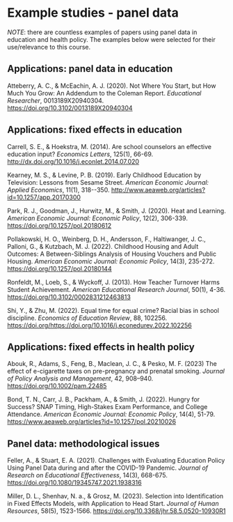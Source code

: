 # Example studies - panel data

*NOTE*: there are countless examples of papers using panel data in education and health policy. The examples below were selected for their use/relevance to this course.

## Applications: panel data in education

Atteberry, A. C., & McEachin, A. J. (2020). Not Where You Start, but How Much You Grow: An Addendum to the Coleman Report. *Educational Researcher*, 0013189X20940304. https://doi.org/10.3102/0013189X20940304 

## Applications: fixed effects in education

Carrell, S. E., & Hoekstra, M. (2014). Are school counselors an effective education input? *Economics Letters*, 125(1), 66-69. http://dx.doi.org/10.1016/j.econlet.2014.07.020

Kearney, M. S., & Levine, P. B. (2019). Early Childhood Education by Television: Lessons from Sesame Street. *American Economic Journal: Applied Economics*, 11(1), 318--350. http://www.aeaweb.org/articles?id=10.1257/app.20170300 

Park, R. J., Goodman, J., Hurwitz, M., & Smith, J. (2020). Heat and Learning. *American Economic Journal: Economic Policy*, 12(2), 306-339. https://doi.org/10.1257/pol.20180612 

Pollakowski, H. O., Weinberg, D. H., Andersson, F., Haltiwanger, J. C., Palloni, G., & Kutzbach, M. J. (2022). Childhood Housing and Adult Outcomes: A Between-Siblings Analysis of Housing Vouchers and Public Housing. *American Economic Journal: Economic Policy*, 14(3), 235-272. https://doi.org/10.1257/pol.20180144 

Ronfeldt, M., Loeb, S., & Wyckoff, J. (2013). How Teacher Turnover Harms Student Achievement. *American Educational Research Journal*, 50(1), 4-36. https://doi.org/10.3102/0002831212463813 

Shi, Y., & Zhu, M. (2022). Equal time for equal crime? Racial bias in school discipline. *Economics of Education Review*, 88, 102256. https://doi.org/https://doi.org/10.1016/j.econedurev.2022.102256 

## Applications: fixed effects in health policy

Abouk, R., Adams, S., Feng, B., Maclean, J. C., & Pesko, M. F. (2023) The effect of e-cigarette taxes on pre-pregnancy and prenatal smoking. *Journal of Policy Analysis and Management*, 42, 908–940. https://doi.org/10.1002/pam.22485

Bond, T. N., Carr, J. B., Packham, A., & Smith, J. (2022). Hungry for Success? SNAP Timing, High-Stakes Exam Performance, and College Attendance. *American Economic Journal: Economic Policy*, 14(4), 51-79. https://www.aeaweb.org/articles?id=10.1257/pol.20210026

## Panel data: methodological issues

Feller, A., & Stuart, E. A. (2021). Challenges with Evaluating Education Policy Using Panel Data during and after the COVID-19 Pandemic. *Journal of Research on Educational Effectiveness*, 14(3), 668-675. https://doi.org/10.1080/19345747.2021.1938316 

Miller, D. L., Shenhav, N. a., & Grosz, M. (2023). Selection into Identification in Fixed Effects Models, with Application to Head Start. *Journal of Human Resources*, 58(5), 1523-1566. https://doi.org/10.3368/jhr.58.5.0520-10930R1 

